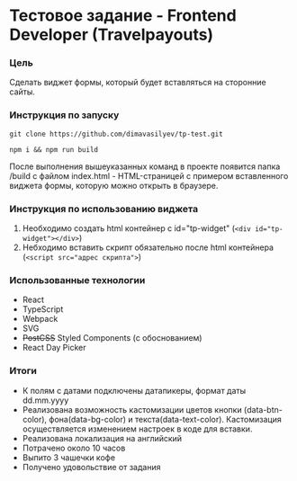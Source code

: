 # Тестовое задание - Frontend Developer (Travelpayouts)
### Цель

Сделать виджет формы, который будет вставляться на сторонние сайты.


### Инструкция по запуску
```
git clone https://github.com/dimavasilyev/tp-test.git

npm i && npm run build
```

После выполнения вышеуказанных команд в проекте появится папка /build c файлом index.html - HTML-страницей с примером вставленного виджета формы, которую можно открыть в браузере.

### Инструкция по использованию виджета

1. Необходимо создать html контейнер с id="tp-widget" (```<div id="tp-widget"></div>```)
2. Небходимо вставить скрипт обязательно после html контейнера (```<script src="адрес скрипта">```)

### Использованные технологии

- React
- TypeScript
- Webpack
- SVG
- ~~PostCSS~~ Styled Components (с обоснованием)
- React Day Picker

### Итоги

- К полям с датами подключены датапикеры, формат даты dd.mm.yyyy
- Реализована возможность кастомизации цветов кнопки (data-btn-color), фона(data-bg-color) и текста(data-text-color). Кастомизация осуществляется изменением настроек в коде для вставки.
- Реализована локализация на английский
- Потрачено около 10 часов
- Выпито 3 чашечки кофе
- Получено удовольствие от задания